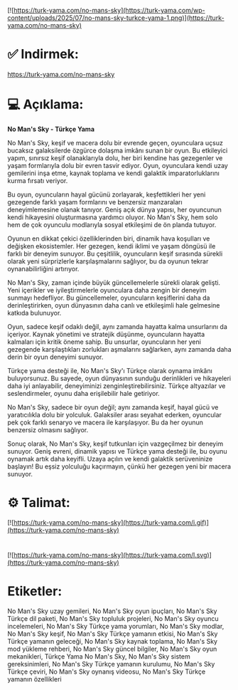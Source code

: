 [![https://turk-yama.com/no-mans-sky](https://turk-yama.com/wp-content/uploads/2025/07/no-mans-sky-turkce-yama-1.png)](https://turk-yama.com/no-mans-sky)
# ✅ Indirmek:
https://turk-yama.com/no-mans-sky
# 💻 Açıklama:
**No Man's Sky - Türkçe Yama**

No Man's Sky, keşif ve macera dolu bir evrende geçen, oyunculara uçsuz bucaksız galaksilerde özgürce dolaşma imkânı sunan bir oyun. Bu etkileyici yapım, sınırsız keşif olanaklarıyla dolu, her biri kendine has gezegenler ve yaşam formlarıyla dolu bir evren tasvir ediyor. Oyun, oyunculara kendi uzay gemilerini inşa etme, kaynak toplama ve kendi galaktik imparatorluklarını kurma fırsatı veriyor.

Bu oyun, oyuncuların hayal gücünü zorlayarak, keşfettikleri her yeni gezegende farklı yaşam formlarını ve benzersiz manzaraları deneyimlemesine olanak tanıyor. Geniş açık dünya yapısı, her oyuncunun kendi hikayesini oluşturmasına yardımcı oluyor. No Man's Sky, hem solo hem de çok oyunculu modlarıyla sosyal etkileşimi de ön planda tutuyor.

Oyunun en dikkat çekici özelliklerinden biri, dinamik hava koşulları ve değişken ekosistemler. Her gezegen, kendi iklimi ve yaşam döngüsü ile farklı bir deneyim sunuyor. Bu çeşitlilik, oyuncuların keşif sırasında sürekli olarak yeni sürprizlerle karşılaşmalarını sağlıyor, bu da oyunun tekrar oynanabilirliğini artırıyor.

No Man's Sky, zaman içinde büyük güncellemelerle sürekli olarak gelişti. Yeni içerikler ve iyileştirmelerle oyunculara daha zengin bir deneyim sunmayı hedefliyor. Bu güncellemeler, oyuncuların keşiflerini daha da derinleştirirken, oyun dünyasının daha canlı ve etkileşimli hale gelmesine katkıda bulunuyor.

Oyun, sadece keşif odaklı değil, aynı zamanda hayatta kalma unsurlarını da içeriyor. Kaynak yönetimi ve stratejik düşünme, oyuncuların hayatta kalmaları için kritik öneme sahip. Bu unsurlar, oyuncuların her yeni gezegende karşılaştıkları zorlukları aşmalarını sağlarken, aynı zamanda daha derin bir oyun deneyimi sunuyor.

Türkçe yama desteği ile, No Man's Sky'ı Türkçe olarak oynama imkânı buluyorsunuz. Bu sayede, oyun dünyasının sunduğu derinlikleri ve hikayeleri daha iyi anlayabilir, deneyiminizi zenginleştirebilirsiniz. Türkçe altyazılar ve seslendirmeler, oyunu daha erişilebilir hale getiriyor.

No Man's Sky, sadece bir oyun değil; aynı zamanda keşif, hayal gücü ve yaratıcılıkla dolu bir yolculuk. Galaksiler arası seyahat ederken, oyuncular pek çok farklı senaryo ve macera ile karşılaşıyor. Bu da her oyunun benzersiz olmasını sağlıyor.

Sonuç olarak, No Man's Sky, keşif tutkunları için vazgeçilmez bir deneyim sunuyor. Geniş evreni, dinamik yapısı ve Türkçe yama desteği ile, bu oyunu oynamak artık daha keyifli. Uzaya açılın ve kendi galaktik serüveninize başlayın! Bu eşsiz yolculuğu kaçırmayın, çünkü her gezegen yeni bir macera sunuyor.
# ⚙️ Talimat:
[![https://turk-yama.com/no-mans-sky](https://turk-yama.com/i.gif)](https://turk-yama.com/no-mans-sky)
#
[![https://turk-yama.com/no-mans-sky](https://turk-yama.com/l.svg)](https://turk-yama.com/no-mans-sky)
# Etiketler:
No Man's Sky uzay gemileri, No Man's Sky oyun ipuçları, No Man's Sky Türkçe dil paketi, No Man's Sky topluluk projeleri, No Man's Sky oyuncu incelemeleri, No Man's Sky Türkçe yama yorumları, No Man's Sky modlar, No Man's Sky keşif, No Man's Sky Türkçe yamanın etkisi, No Man's Sky Türkçe yamanın geleceği, No Man's Sky kaynak toplama, No Man's Sky mod yükleme rehberi, No Man's Sky güncel bilgiler, No Man's Sky oyun mekanikleri, Türkçe Yama No Man's Sky, No Man's Sky sistem gereksinimleri, No Man's Sky Türkçe yamanın kurulumu, No Man's Sky Türkçe çeviri, No Man's Sky oynanış videosu, No Man's Sky Türkçe yamanın özellikleri


